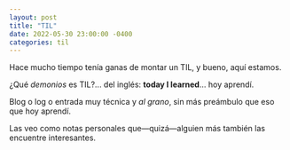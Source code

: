 ```yaml
---
layout: post
title: "TIL"
date: 2022-05-30 23:00:00 -0400
categories: til
---
```


Hace mucho tiempo tenía ganas de montar un TIL, y bueno, aquí estamos.

¿Qué _demonios_ es TIL?... del inglés: **today I learned**... hoy aprendí.

Blog o log o entrada muy técnica y _al grano_, sin más preámbulo que eso que hoy
aprendí.

Las veo como notas personales que—quizá—alguien más también las encuentre
interesantes.
